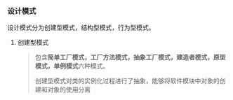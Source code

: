 ### 设计模式

设计模式分为创建型模式，结构型模式，行为型模式。

1. 创建型模式

    >包含**简单工厂模式，工厂方法模式，抽象工厂模式，建造者模式，原型模式，单例模式**六种模式。
    >
    >创建型模式对类的实例化过程进行了抽象，能够将软件模块中对象的创建和对象的使用分离
    >
    >

